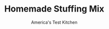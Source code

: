 ---
layout: ../../layouts/MarkdownPostLayout.astro
title: Homemade Stuffing Mix
author: America's Test Kitchen
pubDate: 2023-03-15
description: "Stuffing mix from a box is predictably bad but convenient. By making our own, could we combine timesaving with tastiness?"
image_url: https://res.cloudinary.com/hksqkdlah/image/upload/ar_1:1,c_fill,dpr_2.0,f_auto,fl_lossy.progressive.strip_profile,g_faces:auto,q_auto:low,w_344/9045_sfs-makeaheadstovetopstuffing-027-275664
tags: ["Side Dishes","American","Make Ahead","Casseroles","Thanksgiving"]
calories: 2719
protein: 6
carbohydrates: 29
fats: 
fiber: 2
ingredients: ["1 (24-ounce) loaf, hearty white sandwich bread, cut into 1/2-inch pieces","8 tablespoons (1 stick), unsalted butter, softened","1 , onion, chopped fine","2 , celery ribs, chopped fine","1/4 cup, finely chopped fresh parsley","2 , garlic cloves, minced","1 1/4 teaspoons, dried sage leaves","1 1/4 teaspoons, dried thyme leaves","3/4 teaspoon, salt","3/4 teaspoon, pepper"]
serves: 12
time: "1¾ hours, plus 35 minutes cooling and up to 2 months freezing"
instructions: ["TOAST BREAD Adjust oven racks to upper-middle and lower-middle positions and heat oven to 350 degrees. Divide bread between two rimmed baking sheets and toast until golden brown, about 30 minutes, stirring occasionally and switching and rotating sheets halfway through baking. Cool completely on baking sheets, about 20 minutes. Transfer bread to zipper-lock bag and freeze for up to 2 months.","SAUTE VEGETABLES Melt 2 tablespoons butter in large skillet over medium heat. Add onion and celery and cook until softened, about 5 minutes. Stir in parsley, garlic, sage, thyme, salt, and pepper and cook until fragrant, about 30 seconds. Transfer mixture to medium bowl and refrigerate until cool, about 15 minutes.","MAKE BUTTER Combine remaining butter with cooled vegetable mixture, divide in half, and shape into two logs. Tightly wrap each log in plastic wrap, then foil. Freeze for up to 2 months.","TO MAKE ONE BATCH OF STUFFING (Makes 6 cups, serving 6 to 8): Heat 1 1/2 cups low-sodium chicken broth and 1 unwrapped butter log in large saucepan over medium-high heat until butter is melted. Add 6 cups frozen bread cubes and gently stir until liquid is absorbed. Lightly pack down bread, cover, and remove from heat. Let stand 10 minutes. Stir bread, replace lid, and let stand 5 minutes. Serve."]
nutrition: ["148 mg Potassium","93 mg Phosphorus","89 mg Calcium","2 mg Iron","29 mg Magnesium","295 mg Sodium","9 g Fat","3 mg Niacin (B3)","2 g Monounsaturated","1 g Polyunsaturated","2 mg Vitamin C","20 mg Cholesterol","5 g Saturated","2 g Fiber","11 µg Folic acid","43 µg Folate (food)","3 g Sugars","29 µg Vitamin K","38 g Water","29 g Carbs","63 µg Folate equivalent (total)","6 g Protein","71 µg Vitamin A","226 kcal Energy","2719 calories"]
notes: "Cool the vegetable mixture completely before adding the softened butter or the butter will melt. If you double this recipe, toast the bread in 2 batches."
---